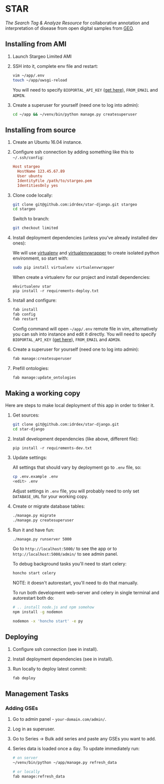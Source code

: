 # STAR

*The Search Tag & Analyze Resource* for collaborative annotation and interpretation of disease from open digital samples from [GEO][].


## Installing from AMI

1. Launch Stargeo Limited AMI

2. SSH into it, complete env file and restart:

    ```bash
    vim ~/app/.env
    touch ~/app/uwsgi-reload
    ```

    You will need to specify `BIOPORTAL_API_KEY` ([get here][bioportal-key]), `FROM_EMAIL` and `ADMIN`.

3. Create a superuser for yourself (need one to log into admin):

    ```bash
    cd ~/app && ~/venv/bin/python manage.py createsuperuser
    ```


## Installing from source

1. Create an Ubuntu 16.04 instance.

2. Configure ssh connection by adding something like this to `~/.ssh/config`:

    ```ini
    Host stargeo
      HostName 123.45.67.89
      User ubuntu
      IdentityFile /path/to/stargeo.pem
      IdentitiesOnly yes
    ```

3. Clone code locally:

    ```bash
    git clone git@github.com:idrdex/star-django.git stargeo
    cd stargeo
    ```

    Switch to branch:

    ```bash
    git checkout limited
    ```

4. Install deployment dependencies (unless you've already installed dev ones):

    We will use [virtualenv][] and [virtualenvwrapper][] to create isolated python environment,
    so start with:

    ```bash
    sudo pip install virtualenv virtualenvwrapper
    ```

    When create a virtualenv for our project and install dependencies:

    ```
    mkvirtualenv star
    pip install -r requirements-deploy.txt
    ```

5. Install and configure:

    ```bash
    fab install
    fab config
    fab restart
    ```

    Config command will open `~/app/.env` remote file in vim,
    alternatively you can ssh into instance and edit it directly.
    You will need to specify `BIOPORTAL_API_KEY` ([get here][bioportal-key]), `FROM_EMAIL` and `ADMIN`.

6. Create a superuser for yourself (need one to log into admin):

    ```bash
    fab manage:createsuperuser
    ```

7. Prefill ontologies:

    ```bash
    fab manage:update_ontologies
    ```

## Making a working copy

Here are steps to make local deployment of this app in order to tinker it.

1. Get sources:

    ```bash
    git clone git@github.com:idrdex/star-django.git
    cd star-django
    ```

2. Install development dependencies (like above, different file):

    ```
    pip install -r requirements-dev.txt
    ```

3. Update settings:

    All settings that should vary by deployment go to `.env` file, so:

    ```bash
    cp .env.example .env
    <edit> .env
    ```

    Adjust settings in `.env` file, you will probably need to only set `DATABASE_URL`
    for your working copy.


4. Create or migrate database tables:

    ```bash
    ./manage.py migrate
    ./manage.py createsuperuser
    ```


5. Run it and have fun:

    ```bash
    ./manage.py runserver 5000
    ```

    Go to `http://localhost:5000/` to see the app
    or to `http://localhost:5000/admin/` to see admin panel.

    To debug background tasks you'll need to start celery:

    ```bash
    honcho start celery
    ```

    NOTE: it doesn't autorestart, you'll need to do that manually.

    To run both development web-server and celery in single terminal and autorestart both do:

    ```bash
    # .. install node.js and npm somehow
    npm install -g nodemon

    nodemon -x 'honcho start' -e py
    ```

[geo]: http://www.ncbi.nlm.nih.gov/geo/
[virtualenv]: https://virtualenv.pypa.io/en/latest/
[virtualenvwrapper]: https://virtualenvwrapper.readthedocs.org/en/latest/
[bioportal-key]: https://bioportal.bioontology.org/help#Getting_an_API_key


## Deploying

1. Configure ssh connection (see in install).

2. Install deployment dependencies (see in install).

2. Run locally to deploy latest commit:

    ```bash
    fab deploy
    ```

## Management Tasks

### Adding GSEs

1. Go to admin panel - ``your-domain.com/admin/``.
2. Log in as superuser.
3. Go to Series -> Bulk add series and paste any GSEs you want to add.
4. Series data is loaded once a day. To update immediately run:

    ```bash
    # on server
    ~/venv/bin/python ~/app/manage.py refresh_data

    # or locally
    fab manage:refresh_data
    ```
